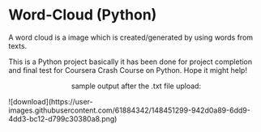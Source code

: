 # Word-Cloud (Python)
A word cloud is a image which is created/generated by using words from texts.

This is a Python project basically it has been done for project completion and final test for Coursera Crash Course on Python.
Hope it might help!

<p align=center>sample output after the .txt file upload:</p>
![download](https://user-images.githubusercontent.com/61884342/148451299-942d0a89-6dd9-4dd3-bc12-d799c30380a8.png)


